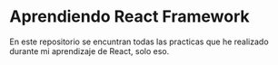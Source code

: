 # Aprendiendo React Framework

En este repositorio se encuntran todas las practicas que he realizado durante mi aprendizaje de React, solo eso.